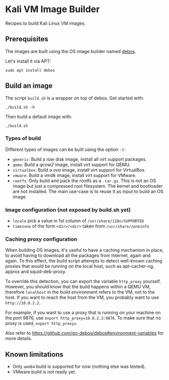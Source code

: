# Kali VM Image Builder

Recipes to build Kali Linux VM images.



## Prerequisites

The images are built using the OS image builder named [debos][].

Let's install it via APT:

    sudo apt install debos

[debos]: https://github.com/go-debos/debos


## Build an image

The script `build.sh` is a wrapper on top of debos. Get started with:

    ./build.sh -h

Then build a default image with:

    ./build.sh

### Types of build

Different types of images can be built using the option `-t`:

* `generic`: Build a *raw* disk image, install all virt support packages.
* `qemu`: Build a *qcow2* image, install virt support for QEMU.
* `virtualbox`: Build a *ova* image, install virt support for VirtualBox.
* `vmware`: Build a *vmdk* image, install virt support for VMware.
* `rootfs`: Only build and pack the rootfs as a `.tar.gz`. This is not an OS
  image but just a compressed root filesystem. The kernel and bootloader are
  not installed. The main use-case is to reuse it as input to build an OS
  image.

### Image configuration (not exposed by build.sh yet)

* `locale` pick a value in 1st column of `/usr/share/i18n/SUPPORTED`
* `timezone` of the form `<dir>/<dir>` taken from `/usr/share/zoneinfo`

### Caching proxy configuration

When building OS images, it's useful to have a caching mechanism in place, to
avoid having to download all the packages from Internet, again and again. To
this effect, the build script attempts to detect well-known caching proxies
that would be running on the local host, such as apt-cacher-ng, approx and
squid-deb-proxy.

To override this detection, you can export the variable `http_proxy` yourself.
However, you should know that the build happens within a QEMU VM, therefore
`localhost` in the build environment refers to the VM, not to the host. If you
want to reach the host from the VM, you probably want to use `http://10.0.2.2`.

For example, if you want to use a proxy that is running on your machine on the
port 9876, use `export http_proxy=10.0.2.2:9876`. To make sure that no proxy is
used, `export http_proxy=`.

Also refer to <https://github.com/go-debos/debos#environment-variables> for
more details.



## Known limitations

* Only `amd64` build is supported for now (nothing else was tested).
* VMware build is not ready yet.
